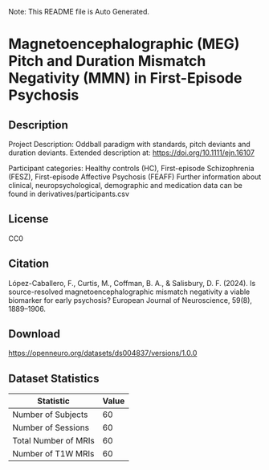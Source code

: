 Note: This README file is Auto Generated.

# Magnetoencephalographic (MEG) Pitch and Duration Mismatch Negativity (MMN) in First-Episode Psychosis

## Description

Project Description: Oddball paradigm with standards, pitch deviants and duration deviants. Extended description at: https://doi.org/10.1111/ejn.16107

Participant categories: Healthy controls (HC), First-episode Schizophrenia (FESZ), First-episode Affective Psychosis (FEAFF) Further information about clinical, neuropsychological, demographic and medication data can be found in derivatives/participants.csv


## License

CC0

## Citation

López-Caballero, F., Curtis, M., Coffman, B. A., & Salisbury, D. F. (2024). Is source-resolved magnetoencephalographic mismatch negativity a viable biomarker for early psychosis? European Journal of Neuroscience, 59(8), 1889–1906.

## Download

https://openneuro.org/datasets/ds004837/versions/1.0.0

## Dataset Statistics

| Statistic | Value |
| --- | --- |
| Number of Subjects | 60 |
| Number of Sessions | 60 |
| Total Number of MRIs | 60 |
| Number of T1W MRIs | 60 |

